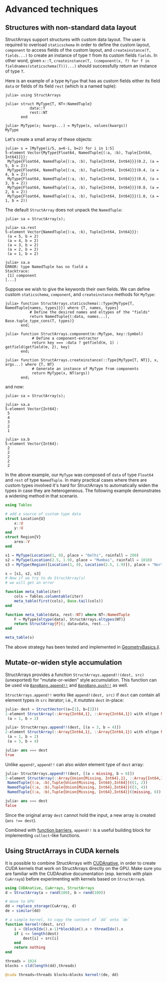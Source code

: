 # Advanced techniques

## Structures with non-standard data layout

StructArrays support structures with custom data layout. The user is required to overload `staticschema` in order to define the custom layout, `component` to access fields of the custom layout, and `createinstance(T, fields...)` to create an instance of type `T` from its custom fields `fields`. In other word, given `x::T`, `createinstance(T, (component(x, f) for f in fieldnames(staticschema(T)))...)` should successfully return an instance of type `T`.

Here is an example of a type `MyType` that has as custom fields either its field `data` or fields of its field `rest` (which is a named tuple):

```jldoctest advanced1
julia> using StructArrays

julia> struct MyType{T, NT<:NamedTuple}
           data::T
           rest::NT
       end

julia> MyType(x; kwargs...) = MyType(x, values(kwargs))
MyType
```

Let's create a small array of these objects:

```jldoctest advanced1
julia> s = [MyType(i/5, a=6-i, b=2) for i in 1:5]
5-element Vector{MyType{Float64, NamedTuple{(:a, :b), Tuple{Int64, Int64}}}}:
 MyType{Float64, NamedTuple{(:a, :b), Tuple{Int64, Int64}}}(0.2, (a = 5, b = 2))
 MyType{Float64, NamedTuple{(:a, :b), Tuple{Int64, Int64}}}(0.4, (a = 4, b = 2))
 MyType{Float64, NamedTuple{(:a, :b), Tuple{Int64, Int64}}}(0.6, (a = 3, b = 2))
 MyType{Float64, NamedTuple{(:a, :b), Tuple{Int64, Int64}}}(0.8, (a = 2, b = 2))
 MyType{Float64, NamedTuple{(:a, :b), Tuple{Int64, Int64}}}(1.0, (a = 1, b = 2))
```

The default `StructArray` does not unpack the `NamedTuple`:

```jldoctest advanced1
julia> sa = StructArray(s);

julia> sa.rest
5-element Vector{NamedTuple{(:a, :b), Tuple{Int64, Int64}}}:
 (a = 5, b = 2)
 (a = 4, b = 2)
 (a = 3, b = 2)
 (a = 2, b = 2)
 (a = 1, b = 2)

julia> sa.a
ERROR: type NamedTuple has no field a
Stacktrace:
 [1] component
[...]
```

Suppose we wish to give the keywords their own fields. We can define custom `staticschema`, `component`, and `createinstance` methods for `MyType`:

```jldoctest advanced1
julia> function StructArrays.staticschema(::Type{MyType{T, NamedTuple{names, types}}}) where {T, names, types}
           # Define the desired names and eltypes of the "fields"
           return NamedTuple{(:data, names...), Base.tuple_type_cons(T, types)}
       end;

julia> function StructArrays.component(m::MyType, key::Symbol)
            # Define a component-extractor
            return key === :data ? getfield(m, 1) : getfield(getfield(m, 2), key)
       end;

julia> function StructArrays.createinstance(::Type{MyType{T, NT}}, x, args...) where {T, NT}
            # Generate an instance of MyType from components
            return MyType(x, NT(args))
       end;
```

and now:

```jldoctest advanced1
julia> sa = StructArray(s);

julia> sa.a
5-element Vector{Int64}:
 5
 4
 3
 2
 1

julia> sa.b
5-element Vector{Int64}:
 2
 2
 2
 2
 2
```

In the above example, our `MyType` was composed of `data` of type `Float64` and `rest` of type `NamedTuple`. In many practical cases where there are custom types involved it's hard for StructArrays to automatically widen the types in case they are heterogeneous. The following example demonstrates a widening method in that scenario.

```julia
using Tables

# add a source of custom type data
struct Location{U}
    x::U
    y::U
end
struct Region{V}
    area::V
end

s1 = MyType(Location(1, 0), place = "Delhi", rainfall = 200)
s2 = MyType(Location(2.5, 1.9), place = "Mumbai", rainfall = 1010)
s3 = MyType(Region([Location(1, 0), Location(2.5, 1.9)]), place = "North India", rainfall = missing)

s = [s1, s2, s3]
# Now if we try to do StructArray(s)
# we will get an error

function meta_table(iter)
    cols = Tables.columntable(iter)
    meta_table(first(cols), Base.tail(cols))
end

function meta_table(data, rest::NT) where NT<:NamedTuple
    F = MyType{eltype(data), StructArrays.eltypes(NT)}
    return StructArray{F}(; data=data, rest...)
end

meta_table(s)
```

The above strategy has been tested and implemented in [GeometryBasics.jl](https://github.com/JuliaGeometry/GeometryBasics.jl).

## Mutate-or-widen style accumulation

StructArrays provides a function `StructArrays.append!!(dest, src)` (unexported) for "mutate-or-widen" style accumulation.  This function can be used via [`BangBang.append!!`](https://juliafolds.github.io/BangBang.jl/dev/#BangBang.append!!) and [`BangBang.push!!`](https://juliafolds.github.io/BangBang.jl/dev/#BangBang.push!!) as well.

`StructArrays.append!!` works like `append!(dest, src)` if `dest` can contain all element types in `src` iterator; i.e., it _mutates_ `dest` in-place:

```julia
julia> dest = StructVector((a=[1], b=[2]))
1-element StructArray(::Array{Int64,1}, ::Array{Int64,1}) with eltype NamedTuple{(:a, :b),Tuple{Int64,Int64}}:
 (a = 1, b = 2)

julia> StructArrays.append!!(dest, [(a = 3, b = 4)])
2-element StructArray(::Array{Int64,1}, ::Array{Int64,1}) with eltype NamedTuple{(:a, :b),Tuple{Int64,Int64}}:
 (a = 1, b = 2)
 (a = 3, b = 4)

julia> ans === dest
true
```

Unlike `append!`, `append!!` can also _widen_ element type of `dest` array:

```julia
julia> StructArrays.append!!(dest, [(a = missing, b = 6)])
3-element StructArray(::Array{Union{Missing, Int64},1}, ::Array{Int64,1}) with eltype NamedTuple{(:a, :b),Tuple{Union{Missing, Int64},Int64}}:
 NamedTuple{(:a, :b),Tuple{Union{Missing, Int64},Int64}}((1, 2))
 NamedTuple{(:a, :b),Tuple{Union{Missing, Int64},Int64}}((3, 4))
 NamedTuple{(:a, :b),Tuple{Union{Missing, Int64},Int64}}((missing, 6))

julia> ans === dest
false
```

Since the original array `dest` cannot hold the input, a new array is created (`ans !== dest`).

Combined with [function barriers](https://docs.julialang.org/en/latest/manual/performance-tips/#kernel-functions-1), `append!!` is a useful building block for implementing `collect`-like functions.

## Using StructArrays in CUDA kernels

It is possible to combine StructArrays with [CUDAnative](https://github.com/JuliaGPU/CUDAnative.jl), in order to create CUDA kernels that work on StructArrays directly on the GPU. Make sure you are familiar with the CUDAnative documentation (esp. kernels with plain `CuArray`s) before experimenting with kernels based on `StructArray`s.

```julia
using CUDAnative, CuArrays, StructArrays
d = StructArray(a = rand(100), b = rand(100))

# move to GPU
dd = replace_storage(CuArray, d)
de = similar(dd)

# a simple kernel, to copy the content of `dd` onto `de`
function kernel!(dest, src)
    i = (blockIdx().x-1)*blockDim().x + threadIdx().x
    if i <= length(dest)
        dest[i] = src[i]
    end
    return nothing
end

threads = 1024
blocks = cld(length(dd),threads)

@cuda threads=threads blocks=blocks kernel!(de, dd)
```

